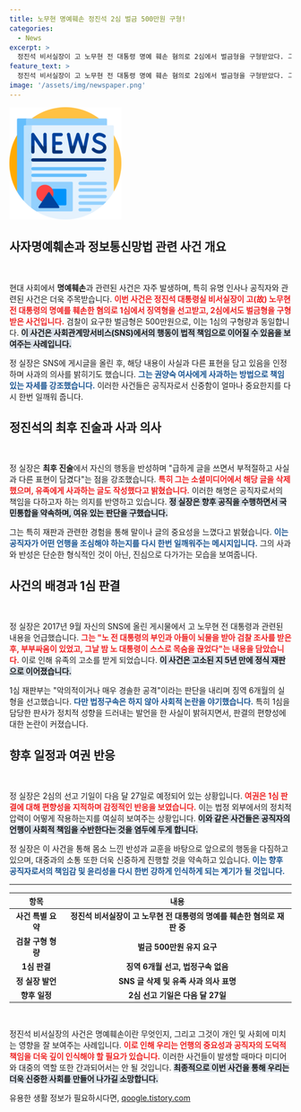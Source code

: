 ```yaml
---
title: 노무현 명예훼손 정진석 2심 벌금 500만원 구형!
categories:
  - News
excerpt: >
  정진석 비서실장이 고 노무현 전 대통령 명예 훼손 혐의로 2심에서 벌금형을 구형받았다. 그는 급하게 쓴 SNS 글의 부적절성을 인정하며 유족에게 사과의 뜻을 전했다. 2심 결심은 다음 달 27일로 예정돼 큰 관심이 집중되고 있다.
feature_text: >
  정진석 비서실장이 고 노무현 전 대통령 명예 훼손 혐의로 2심에서 벌금형을 구형받았다. 그는 급하게 쓴 SNS 글의 부적절성을 인정하며 유족에게 사과의 뜻을 전했다. 2심 결심은 다음 달 27일로 예정돼 큰 관심이 집중되고 있다.
image: '/assets/img/newspaper.png'
---
```


<p><img src="/assets/img/newspaper.png" alt="kimp 속보" /></p>

<h2 data-ke-size="size26">사자명예훼손과 정보통신망법 관련 사건 개요</h2>

<p data-ke-size="size16">&nbsp;</p>

<p>현대 사회에서 <strong>명예훼손</strong>과 관련된 사건은 자주 발생하며, 특히 유명 인사나 공직자와 관련된 사건은 더욱 주목받습니다. <b><span style="color: #ee2323;">이번 사건은 정진석 대통령실 비서실장이 고(故) 노무현 전 대통령의 명예를 훼손한 혐의로 1심에서 징역형을 선고받고, 2심에서도 벌금형을 구형받은 사건입니다.</span></b> 검찰이 요구한 벌금형은 500만원으로, 이는 1심의 구형량과 동일합니다. <b><span style="background-color: #21538527;">이 사건은 사회관계망서비스(SNS)에서의 행동이 법적 책임으로 이어질 수 있음을 보여주는 사례입니다.</span></b></p>

<p>정 실장은 SNS에 게시글을 올린 후, 해당 내용이 사실과 다른 표현을 담고 있음을 인정하며 사과의 의사를 밝히기도 했습니다. <b><span style="color: #1a5490;">그는 권양숙 여사에게 사과하는 방법으로 책임 있는 자세를 강조했습니다.</span></b> 이러한 사건들은 공직자로서 신중함이 얼마나 중요한지를 다시 한번 일깨워 줍니다.</p>

<h2 data-ke-size="size26">정진석의 최후 진술과 사과 의사</h2>

<p data-ke-size="size16">&nbsp;</p>

<p>정 실장은 <strong>최후 진술</strong>에서 자신의 행동을 반성하며 "급하게 글을 쓰면서 부적절하고 사실과 다른 표현이 담겼다"는 점을 강조했습니다. <b><span style="color: #ee2323;">특히 그는 소셜미디어에서 해당 글을 삭제했으며, 유족에게 사과하는 글도 작성했다고 밝혔습니다.</span></b> 이러한 해명은 공직자로서의 책임을 다하고자 하는 의지를 반영하고 있습니다. <b><span style="background-color: #21538527;">정 실장은 향후 공직을 수행하면서 국민통합을 약속하며, 여유 있는 판단을 구했습니다.</span></b></p>

<p>그는 특히 재판과 관련한 경험을 통해 말이나 글의 중요성을 느꼈다고 밝혔습니다. <b><span style="color: #1a5490;">이는 공직자가 어떤 언행을 조심해야 하는지를 다시 한번 일깨워주는 메시지입니다.</span></b> 그의 사과와 반성은 단순한 형식적인 것이 아닌, 진심으로 다가가는 모습을 보여줍니다.</p>

<h2 data-ke-size="size26">사건의 배경과 1심 판결</h2>

<p data-ke-size="size16">&nbsp;</p>

<p>정 실장은 2017년 9월 자신의 SNS에 올린 게시물에서 고 노무현 전 대통령과 관련된 내용을 언급했습니다. <b><span style="color: #ee2323;">그는 "노 전 대통령의 부인과 아들이 뇌물을 받아 검찰 조사를 받은 후, 부부싸움이 있었고, 그날 밤 노 대통령이 스스로 목숨을 끊었다"는 내용을 담았습니다.</span></b> 이로 인해 유족의 고소를 받게 되었습니다. <b><span style="background-color: #21538527;">이 사건은 고소된 지 5년 만에 정식 재판으로 이어졌습니다.</span></b></p>

<p>1심 재판부는 "악의적이거나 매우 경솔한 공격"이라는 판단을 내리며 징역 6개월의 실형을 선고했습니다. <b><span style="color: #1a5490;">다만 법정구속은 하지 않아 사회적 논란을 야기했습니다.</span></b> 특히 1심을 담당한 판사가 정치적 성향을 드러내는 발언을 한 사실이 밝혀지면서, 판결의 편향성에 대한 논란이 커졌습니다.</p>

<h2 data-ke-size="size26">향후 일정과 여권 반응</h2>

<p data-ke-size="size16">&nbsp;</p>

<p>정 실장은 2심의 선고 기일이 다음 달 27일로 예정되어 있는 상황입니다. <b><span style="color: #ee2323;">여권은 1심 판결에 대해 편향성을 지적하며 감정적인 반응을 보였습니다.</span></b> 이는 법정 외부에서의 정치적 압력이 어떻게 작용하는지를 여실히 보여주는 상황입니다. <b><span style="background-color: #21538527;">이와 같은 사건들은 공직자의 언행이 사회적 책임을 수반한다는 것을 염두에 두게 합니다.</span></b></p>

<p>정 실장은 이 사건을 통해 몸소 느낀 반성과 교훈을 바탕으로 앞으로의 행동을 다짐하고 있으며, 대중과의 소통 또한 더욱 신중하게 진행할 것을 약속하고 있습니다. <b><span style="color: #1a5490;">이는 향후 공직자로서의 책임감 및 윤리성을 다시 한번 강하게 인식하게 되는 계기가 될 것입니다.</span></b></p>

<hr>

<table>
  <thead>
    <tr>
      <th style="text-align: center;">항목</th>
      <th style="text-align: center;">내용</th>
    </tr>
  </thead>
  <tbody>
    <tr>
      <td style="text-align: center; height: 17px;"><b>사건 특별 요약</b></td>
      <td style="text-align: center; height: 17px;"><b>정진석 비서실장이 고 노무현 전 대통령의 명예를 훼손한 혐의로 재판 중</b></td>
    </tr>
    <tr>
      <td style="text-align: center; height: 17px;"><b>검찰 구형 형량</b></td>
      <td style="text-align: center; height: 17px;"><b>벌금 500만원 유지 요구</b></td>
    </tr>
    <tr>
      <td style="text-align: center; height: 17px;"><b>1심 판결</b></td>
      <td style="text-align: center; height: 17px;"><b>징역 6개월 선고, 법정구속 없음</b></td>
    </tr>
    <tr>
      <td style="text-align: center; height: 17px;"><b>정 실장 발언</b></td>
      <td style="text-align: center; height: 17px;"><b>SNS 글 삭제 및 유족 사과 의사 표명</b></td>
    </tr>
    <tr>
      <td style="text-align: center; height: 17px;"><b>향후 일정</b></td>
      <td style="text-align: center; height: 17px;"><b>2심 선고 기일은 다음 달 27일</b></td>
    </tr>
  </tbody>
</table>

<p data-ke-size="size16">&nbsp;</p>

<p>정진석 비서실장의 사건은 명예훼손이란 무엇인지, 그리고 그것이 개인 및 사회에 미치는 영향을 잘 보여주는 사례입니다. <b><span style="color: #ee2323;">이로 인해 우리는 언행의 중요성과 공직자의 도덕적 책임을 더욱 깊이 인식해야 할 필요가 있습니다.</span></b> 이러한 사건들이 발생할 때마다 미디어와 대중의 역할 또한 간과되어서는 안 될 것입니다. <b><span style="background-color: #21538527;">최종적으로 이번 사건을 통해 우리는 더욱 신중한 사회를 만들어 나가길 소망합니다.</span></b></p>
유용한 생활 정보가 필요하시다면, <a href="https://qoogle.tistory.com" rel="dofollow">qoogle.tistory.com</a>



